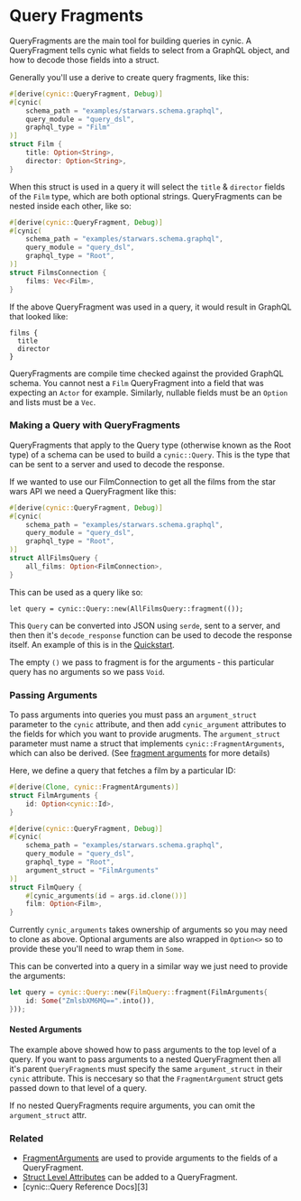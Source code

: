 # Query Fragments

QueryFragments are the main tool for building queries in cynic.  A
QueryFragment tells cynic what fields to select from a GraphQL object, and how
to decode those fields into a struct.

Generally you'll use a derive to create query fragments, like this:

```rust
#[derive(cynic::QueryFragment, Debug)]
#[cynic(
    schema_path = "examples/starwars.schema.graphql",
    query_module = "query_dsl",
    graphql_type = "Film"
)]
struct Film {
    title: Option<String>,
    director: Option<String>,
}
```

When this struct is used in a query it will select the `title` & `director`
fields of the `Film` type, which are both optional strings.  QueryFragments can
be nested inside each other, like so:

```rust
#[derive(cynic::QueryFragment, Debug)]
#[cynic(
    schema_path = "examples/starwars.schema.graphql",
    query_module = "query_dsl",
    graphql_type = "Root",
)]
struct FilmsConnection {
    films: Vec<Film>,
}
```

If the above QueryFragment was used in a query, it would result in GraphQL that looked like:

```
films {
  title
  director
}
```

QueryFragments are compile time checked against the provided GraphQL schema.
You cannot nest a `Film` QueryFragment into a field that was expecting an
`Actor` for example. Similarly, nullable fields must be an `Option` and lists
must be a `Vec`.

<!-- TODO: Could maybe put an example error in here? -->

### Making a Query with QueryFragments

QueryFragments that apply to the Query type (otherwise known as the Root type)
of a schema can be used to build a `cynic::Query`.  This is the type that can
be sent to a server and used to decode the response.

If we wanted to use our FilmConnection to get all the films from the star wars
API we need a QueryFragment like this:

```rust
#[derive(cynic::QueryFragment, Debug)]
#[cynic(
    schema_path = "examples/starwars.schema.graphql",
    query_module = "query_dsl",
    graphql_type = "Root",
)]
struct AllFilmsQuery {
    all_films: Option<FilmConnection>,
}
```

This can be used as a query like so:

```
let query = cynic::Query::new(AllFilmsQuery::fragment(());
```

This `Query` can be converted into JSON using `serde`, sent to a server, and
then then it's `decode_response` function can be used to decode the response
itself.  An example of this is in the [Quickstart][Quickstart].

The empty `()` we pass to fragment is for the arguments - this particular query
has no arguments so we pass `Void`.

### Passing Arguments

To pass arguments into queries you must pass an `argument_struct` parameter
to the `cynic` attribute, and then add `cynic_argument` attributes to the
fields for which you want to provide arugments.   The `argument_struct`
parameter must name a struct that implements `cynic::FragmentArguments`, which
can also be derived.   (See [fragment arguments][1] for more details)

Here, we define a query that fetches a film by a particular ID:

```rust
#[derive(Clone, cynic::FragmentArguments)]
struct FilmArguments {
    id: Option<cynic::Id>,
}

#[derive(cynic::QueryFragment, Debug)]
#[cynic(
    schema_path = "examples/starwars.schema.graphql",
    query_module = "query_dsl",
    graphql_type = "Root",
    argument_struct = "FilmArguments"
)]
struct FilmQuery {
    #[cynic_arguments(id = args.id.clone())]
    film: Option<Film>,
}
```

Currently `cynic_arguments` takes ownership of arguments so you may need to
clone as above.  Optional arguments are also wrapped in `Option<>` so to
provide these you'll need to wrap them in `Some`.

This can be converted into a query in a similar way we just need to provide
the arguments:

```rust
let query = cynic::Query::new(FilmQuery::fragment(FilmArguments{
    id: Some("ZmlsbXM6MQ==".into()),
}));
```

#### Nested Arguments

The example above showed how to pass arguments to the top level of a query.  If
you want to pass arguments to a nested QueryFragment then all it's parent
`QueryFragment`s must specify the same `argument_struct` in their `cynic`
attribute.  This is neccesary so that the `FragmentArgument` struct gets passed
down to that level of a query.

If no nested QueryFragments require arguments, you can omit the
`argument_struct` attr.

### Related

- [FragmentArguments][1] are used to provide arguments to the fields of a
  QueryFragment.
- [Struct Level Attributes][2] can be added to a QueryFragment.
- [cynic::Query Reference Docs][3] 

[1]: ./fragment_arguments.html
[2]: ../struct_attributes.html
[Quickstart]: ../quickstart.html
